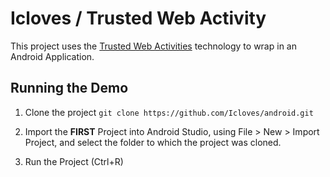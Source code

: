 # Icloves / Trusted Web Activity

This project uses the
[Trusted Web Activities](https://developers.google.com/web/updates/2017/10/using-twa) technology
to wrap in an Android Application.

## Running the Demo

1. Clone the project
``
git clone https://github.com/Icloves/android.git
``

2. Import the **FIRST** Project into Android Studio, using File > New > Import Project, and select the folder
to which the project was cloned.

3. Run the Project (Ctrl+R)

